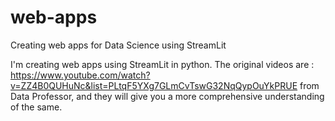 # web-apps
Creating web apps for Data Science using StreamLit

I'm creating web apps using StreamLit in python. The original videos are : https://www.youtube.com/watch?v=ZZ4B0QUHuNc&list=PLtqF5YXg7GLmCvTswG32NqQypOuYkPRUE from Data Professor,
and they will give you a more comprehensive understanding of the same.
